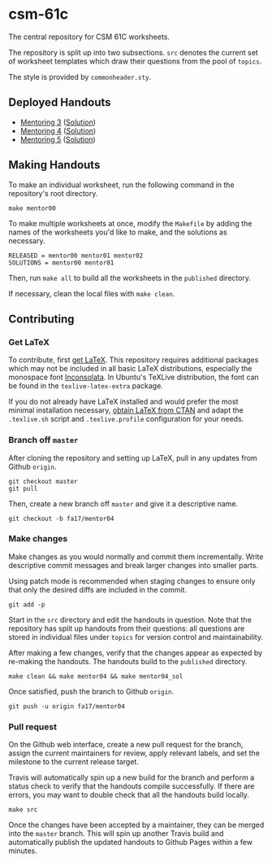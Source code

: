 # csm-61c

The central repository for CSM 61C worksheets.

The repository is split up into two subsections. `src` denotes the current set
of worksheet templates which draw their questions from the pool of `topics`.

The style is provided by `commonheader.sty`.

## Deployed Handouts

* [Mentoring 3](https://csmberkeley.github.io/csm-61c/mentor03.pdf)
  ([Solution](https://csmberkeley.github.io/csm-61c/mentor03_sol.pdf))
* [Mentoring 4](https://csmberkeley.github.io/csm-61c/mentor04.pdf)
  ([Solution](https://csmberkeley.github.io/csm-61c/mentor04_sol.pdf))
* [Mentoring 5](https://csmberkeley.github.io/csm-61c/mentor05.pdf)
  ([Solution](https://csmberkeley.github.io/csm-61c/mentor05_sol.pdf))

## Making Handouts

To make an individual worksheet, run the following command in the repository's
root directory.

    make mentor00

To make multiple worksheets at once, modify the `Makefile` by adding the names
of the worksheets you'd like to make, and the solutions as necessary.

    RELEASED = mentor00 mentor01 mentor02
    SOLUTIONS = mentor00 mentor01

Then, run `make all` to build all the worksheets in the `published` directory.

If necessary, clean the local files with `make clean`.

## Contributing

### Get LaTeX

To contribute, first [get LaTeX](https://www.latex-project.org/get/). This
repository requires additional packages which may not be included in all basic
LaTeX distributions, especially the monospace font
[Inconsolata](https://www.ctan.org/pkg/inconsolata). In Ubuntu's TeXLive
distribution, the font can be found in the `texlive-latex-extra` package.

If you do not already have LaTeX installed and would prefer the most minimal
installation necessary, [obtain LaTeX from
CTAN](https://www.latex-project.org/get/#ctan) and adapt the `.texlive.sh`
script and `.texlive.profile` configuration for your needs.

### Branch off `master`

After cloning the repository and setting up LaTeX, pull in any updates from
Github `origin`.

    git checkout master
    git pull

Then, create a new branch off `master` and give it a descriptive name.

    git checkout -b fa17/mentor04

### Make changes

Make changes as you would normally and commit them incrementally. Write
descriptive commit messages and break larger changes into smaller parts.

Using patch mode is recommended when staging changes to ensure only that only
the desired diffs are included in the commit.

    git add -p

Start in the `src` directory and edit the handouts in question. Note that the
repository has split up handouts from their questions: all questions are stored
in individual files under `topics` for version control and maintainability.

After making a few changes, verify that the changes appear as expected by
re-making the handouts. The handouts build to the `published` directory.

    make clean && make mentor04 && make mentor04_sol

Once satisfied, push the branch to Github `origin`.

    git push -u origin fa17/mentor04

### Pull request

On the Github web interface, create a new pull request for the branch, assign
the current maintainers for review, apply relevant labels, and set the
milestone to the current release target.

Travis will automatically spin up a new build for the branch and perform a
status check to verify that the handouts compile successfully. If there are
errors, you may want to double check that all the handouts build locally.

    make src

Once the changes have been accepted by a maintainer, they can be merged into
the `master` branch. This will spin up another Travis build and automatically
publish the updated handouts to Github Pages within a few minutes.